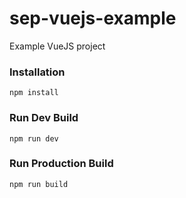 # sep-vuejs-example
Example VueJS project

### Installation
```
npm install 
```

### Run Dev Build
```
npm run dev
```

### Run Production Build
```
npm run build
```
